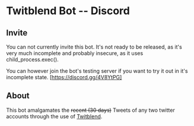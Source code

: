 # Twitblend Bot -- Discord

## Invite
You can not currently invite this bot. It's not ready to be released, as it's very much incomplete and probably insecure, as it uses child_process.exec().

You can however join the bot's testing server if you want to try it out in it's incomplete state. [https://discord.gg/4V8YtPG]

## About
This bot amalgamates the ~~recent (30 days)~~ Tweets of any two twitter accounts through the use of [Twitblend](https://github.com/wildcard0/Twitblend).
